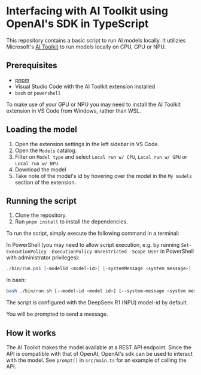 # Interfacing with AI Toolkit using OpenAI's SDK in TypeScript

This repository contains a basic script to run AI models locally. It utilizies Microsoft's [AI Toolkit](https://learn.microsoft.com/en-us/windows/ai/toolkit/toolkit-getting-started) to run models locally on CPU, GPU or NPU.


## Prerequisites

- [pnpm](https://pnpm.io/)
- Visual Studio Code with the AI Toolkit extension installed
- `bash` or `powershell`

To make use of your GPU or NPU you may need to install the AI Toolkit extension in VS Code from Windows, rather than WSL.


## Loading the model

1. Open the extension settings in the left sidebar in VS Code.
2. Open the `Models` catalog.
3. Filter on `Model type` and select `Local run w/ CPU`, `Local run w/ GPU` or `Local run w/ NPU`.
4. Download the model
5. Take note of the model's id by hovering over the model in the `My models` section of the extension.


## Running the script

1. Clone the repository.
2. Run `pnpm install` to install the dependencies.

To run the script, simply execute the following command in a terminal:

In PowerShell (you may need to allow script execution, e.g. by running `Set-ExecutionPolicy -ExecutionPolicy Unrestricted -Scope User` in
PowerShell with administrator privileges):

```powershell
./bin/run.ps1 [-modelId <model-id>] [-systemMessage <system message>] [-conversationId <conversation id>] [-wrap <wrap at column>] [-language <language>]
```

In bash:

```sh
bash ./bin/run.sh [--model-id <model id>] [--system-message <system message>] [--conversation-id <conversation id>] [--wrap <wrap at column>]
```

The script is configured with the DeepSeek R1 (NPU) model-id by default.

You will be prompted to send a message.


## How it works

The AI Toolkit makes the model available at a REST API endpoint. Since the API is compatible with that of
OpenAI, OpenAI's sdk can be used to interact with the model. See `prompt()` in `src/main.ts` for
an example of calling the API.
